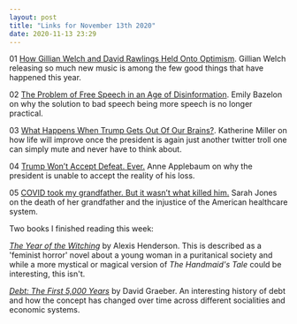 ```yaml
---
layout: post
title: "Links for November 13th 2020"
date: 2020-11-13 23:29
---
```


01 [How Gillian Welch and David Rawlings Held Onto Optimism](https://www.nytimes.com/2020/11/03/magazine/gillian-welch-david-rawlings.html). Gillian Welch releasing so much new music is among the few good things that have happened this year.

02 [The Problem of Free Speech in an Age of Disinformation](https://www.nytimes.com/2020/10/13/magazine/free-speech.html). Emily Bazelon on why the solution to bad speech being more speech is no longer practical.

03 [What Happens When Trump Gets Out Of Our Brains?](https://www.buzzfeednews.com/article/katherinemiller/trump-leave-white-house-inside-our-heads). Katherine Miller on how life will improve once the president is again just another twitter troll one can simply mute and never have to think about.

04 [Trump Won’t Accept Defeat. Ever.](https://www.theatlantic.com/ideas/archive/2020/11/trumps-forever-campaign-is-just-getting-started/617021/) Anne Applebaum on why the president is unable to accept the reality of his loss.

05 [COVID took my grandfather. But it wasn’t what killed him.](https://www.thecut.com/article/covid-deaths-injustice.html) Sarah Jones on the death of her grandfather and the injustice of the American healthcare system.

Two books I finished reading this week:

[*The Year of the Witching*](https://www.amazon.com/gp/product/0593099605/) by Alexis Henderson. This is described as a 'feminist horror' novel about a young woman in a puritanical society and while a more mystical or magical version of *The Handmaid's Tale* could be interesting, this isn't.

[*Debt: The First 5,000 Years*](https://www.amazon.com/gp/product/B00Q1HZMCW/) by David Graeber. An interesting history of debt and how the concept has changed over time across different socialities and economic systems.
